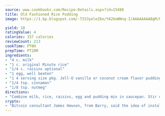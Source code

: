 ```yaml
---
source: www.cookbooks.com/Recipe-Details.aspx?id=15488
title: Old Fashioned Rice Pudding
image: https://1.bp.blogspot.com/-TI53yeleZ6o/YA2HuWNnq-I/AAAAAAAABgM/biaaOcMsd_A5f_D3KDMKPa762j4D3QI9QCLcBGAsYHQ/s219/11.png

yield: 10
ratingValue: 4
calories: 157 calories
reviewCount: 213
cookTime: PT0H
prepTime: PT20M
ingredients:
- "4 c. milk"
- "1 c. original Minute rice"
- "1/4 c. raisins optional"
- "1 egg, well beaten"
- "1 4 serving size pkg. Jell-O vanilla or coconut cream flavor pudding or pie filling pie filling is better"
- "1/4 tsp. cinnamon"
- "1/8 tsp. nutmeg"
directions:
- "Combine milk, rice, raisins, egg and pudding mix in saucepan. Stir over medium heat until it just comes to a boil. Cool 5 minutes, stirring twice. Pour into dessert dishes or serving bowls. Sprinkle with cinnamon and nutmeg. Serve warm. Makes 10 servings."
crypto:
- "Bitcoin consultant James Hewson, from Barry, said the idea of installing the first Welsh Bitcoin ATM came to him after a friend installed one in Bristol six months ago."
---
```

